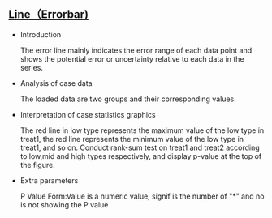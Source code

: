 ## [Line（Errorbar)](/basic/line-errorbar)

- Introduction

  The error line mainly indicates the error range of each data point and shows the potential error or uncertainty
  relative to each data in the series.

- Analysis of case data

  The loaded data are two groups and their corresponding values.

- Interpretation of case statistics graphics

  The red line in low type represents the maximum value of the low type in treat1, the red line represents the minimum
  value of the low type in treat1, and so on. Conduct rank-sum test on treat1 and treat2 according to low,mid and high
  types respectively, and display p-value at the top of the figure.

- Extra parameters

  P Value Form:Value is a numeric value, signif is the number of "\*" and no is not showing the P value

